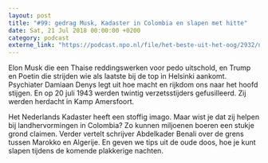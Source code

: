 ```yaml
---
layout: post
title: "#99: gedrag Musk, Kadaster in Colombia en slapen met hitte"
date: Sat, 21 Jul 2018 00:00:00 +0200
category: podcast
externe_link: "https://podcast.npo.nl/file/het-beste-uit-het-oog/2932/nporadio1_het-beste-uit-het-oog_20180721_99-gedrag-musk-kadaster-in-colombia-en-slapen-met-hitte.mp3"
---
```


Elon Musk die een Thaise reddingswerken voor pedo uitschold, en Trump en Poetin die strijden wie als laatste bij de top in Helsinki aankomt. Psychiater Damiaan Denys legt uit hoe macht en rijkdom ons naar het hoofd stijgen. En op 20 juli 1943 werden twintig verzetsstijders gefusilleerd. Zij werden herdacht in Kamp Amersfoort.

Het Nederlands Kadaster heeft een stoffig imago. Maar wist je dat zij helpen bij landhervormingen in Colombia? Zo kunnen miljoenen boeren een stukje grond claimen. Verder vertelt schrijver Abdelkader Benali over de grens tussen Marokko en Algerije. En geven we tips uit de oude doos, hoe je kunt slapen tijdens de komende plakkerige nachten.
